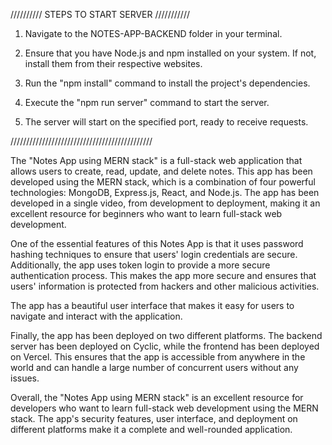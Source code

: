 //////////  STEPS TO START SERVER ///////////

1. Navigate to the NOTES-APP-BACKEND folder in your terminal.

2. Ensure that you have Node.js and npm installed on your system. If not, install them from their respective websites.

3. Run the "npm install" command to install the project's dependencies.

4. Execute the "npm run server" command to start the server.

5. The server will start on the specified port, ready to receive requests.


/////////////////////////////////////////////




The "Notes App using MERN stack" is a full-stack web application that allows users to create, read, update, and delete notes. This app has been developed using the MERN stack, which is a combination of four powerful technologies: MongoDB, Express.js, React, and Node.js. The app has been developed in a single video, from development to deployment, making it an excellent resource for beginners who want to learn full-stack web development.

One of the essential features of this Notes App is that it uses password hashing techniques to ensure that users' login credentials are secure. Additionally, the app uses token login to provide a more secure authentication process. This makes the app more secure and ensures that users' information is protected from hackers and other malicious activities.

The app has a beautiful user interface that makes it easy for users to navigate and interact with the application. 

Finally, the app has been deployed on two different platforms. The backend server has been deployed on Cyclic, while the frontend has been deployed on Vercel. This ensures that the app is accessible from anywhere in the world and can handle a large number of concurrent users without any issues.

Overall, the "Notes App using MERN stack" is an excellent resource for developers who want to learn full-stack web development using the MERN stack. The app's security features, user interface, and deployment on different platforms make it a complete and well-rounded application.
#